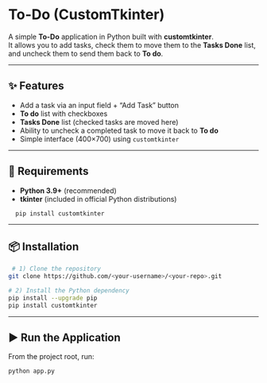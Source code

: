 # To-Do (CustomTkinter)

A simple **To-Do** application in Python built with **customtkinter**.  
It allows you to add tasks, check them to move them to the **Tasks Done** list, and uncheck them to send them back to **To do**.

---

## ✨ Features

- Add a task via an input field + “Add Task” button  
- **To do** list with checkboxes  
- **Tasks Done** list (checked tasks are moved here)  
- Ability to uncheck a completed task to move it back to **To do**  
- Simple interface (400×700) using `customtkinter`  

---

## 🧰 Requirements

- **Python 3.9+** (recommended)  
- **tkinter** (included in official Python distributions)
```bash
  pip install customtkinter
```
---

## 📦 Installation
 
```bash
 # 1) Clone the repository
git clone https://github.com/<your-username>/<your-repo>.git

# 2) Install the Python dependency
pip install --upgrade pip
pip install customtkinter
```
---
## ▶️ Run the Application
From the project root, run:
```bash
python app.py
```
